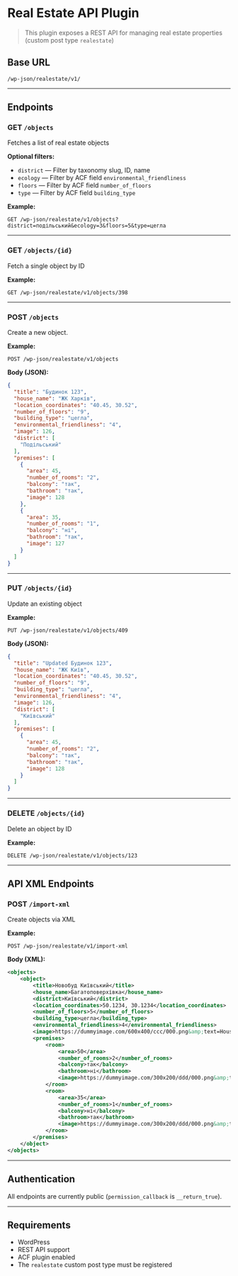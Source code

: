 # Real Estate API Plugin

> This plugin exposes a REST API for managing real estate properties (custom post type `realestate`)

## Base URL

```
/wp-json/realestate/v1/
```

---

## Endpoints

### GET `/objects`

Fetches a list of real estate objects

**Optional filters:**

- `district` — Filter by taxonomy slug, ID, name
- `ecology` — Filter by ACF field `environmental_friendliness`
- `floors` — Filter by ACF field `number_of_floors`
- `type` — Filter by ACF field `building_type`

**Example:**

```
GET /wp-json/realestate/v1/objects?district=подільський&ecology=3&floors=5&type=цегла
```

---

### GET `/objects/{id}`

Fetch a single object by ID

**Example:**

```
GET /wp-json/realestate/v1/objects/398
```

---

### POST `/objects`

Create a new object.

**Example:**

```
POST /wp-json/realestate/v1/objects
```

**Body (JSON):**

```json
{
  "title": "Будинок 123",
  "house_name": "ЖК Харків",
  "location_coordinates": "40.45, 30.52",
  "number_of_floors": "9",
  "building_type": "цегла",
  "environmental_friendliness": "4",
  "image": 126,
  "district": [
    "Подільський"
  ],
  "premises": [
    {
      "area": 45,
      "number_of_rooms": "2",
      "balcony": "так",
      "bathroom": "так",
      "image": 128
    },
    {
      "area": 35,
      "number_of_rooms": "1",
      "balcony": "ні",
      "bathroom": "так",
      "image": 127
    }
  ]
}

```

---

### PUT `/objects/{id}`

Update an existing object

**Example:**

```
PUT /wp-json/realestate/v1/objects/409
```

**Body (JSON):**

```json
{
  "title": "Updated Будинок 123",
  "house_name": "ЖК Київ",
  "location_coordinates": "40.45, 30.52",
  "number_of_floors": "9",
  "building_type": "цегла",
  "environmental_friendliness": "4",
  "image": 126,
  "district": [
    "Київський"
  ],
  "premises": [
    {
      "area": 45,
      "number_of_rooms": "2",
      "balcony": "так",
      "bathroom": "так",
      "image": 128
    }
  ]
}
```

---

### DELETE `/objects/{id}`

Delete an object by ID

**Example:**

```
DELETE /wp-json/realestate/v1/objects/123
```

---

## API XML Endpoints

### POST `/import-xml`

Сreate objects via XML

**Example:**

``` 
POST /wp-json/realestate/v1/import-xml
```

**Body (XML):**

```xml
<objects>
	<object>
		<title>Новобуд Київський</title>
		<house_name>Багатоповерхівка</house_name>
		<district>Київський</district>
		<location_coordinates>50.1234, 30.1234</location_coordinates>
		<number_of_floors>5</number_of_floors>
		<building_type>цегла</building_type>
		<environmental_friendliness>4</environmental_friendliness>
		<image>https://dummyimage.com/600x400/ccc/000.png&amp;text=House+123</image>
		<premises>
			<room>
				<area>50</area>
				<number_of_rooms>2</number_of_rooms>
				<balcony>так</balcony>
				<bathroom>ні</bathroom>
				<image>https://dummyimage.com/300x200/ddd/000.png&amp;text=Room+123</image>
			</room>
			<room>
				<area>35</area>
				<number_of_rooms>1</number_of_rooms>
				<balcony>ні</balcony>
				<bathroom>так</bathroom>
				<image>https://dummyimage.com/300x200/ddd/000.png&amp;text=Room+321</image>
			</room>
		</premises>
	</object>
</objects>
```

---

## Authentication

All endpoints are currently public (`permission_callback` is `__return_true`).

---

## Requirements

- WordPress
- REST API support
- ACF plugin enabled
- The `realestate` custom post type must be registered
